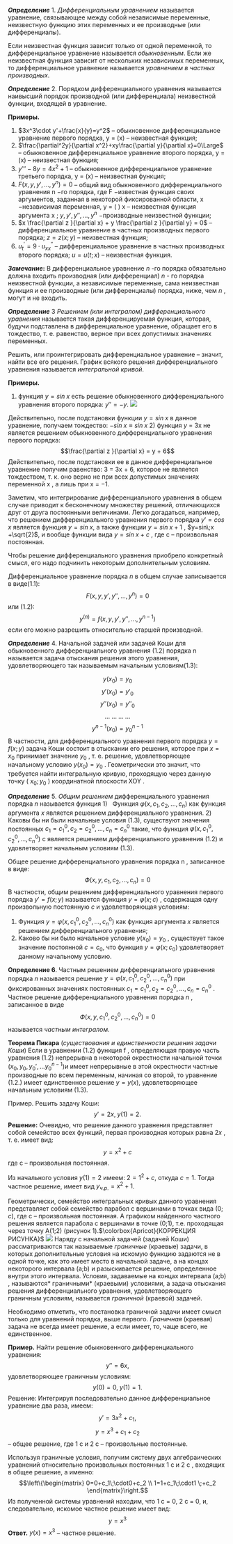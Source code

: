 
**_Определение_** 1. _Дифференциальным уравнением_ называется уравнение, связывающее между собой независимые переменные, неизвестную функцию этих переменных и ее производные (или дифференциалы).

Если неизвестная функция зависит только от одной переменной, то дифференциальное уравнение называется _обыкновенным_. Если же неизвестная функция зависит от нескольких независимых переменных, то дифференциальное уравнение называется _уравнением в частных производных_.

**_Определение_** 2. Порядком дифференциального уравнения называется наивысший порядок производной (или дифференциала) неизвестной функции, входящей в уравнение.

**Примеры.**
1) $3x^3\cdot y'+\frac{x}{y}=y^2$ – обыкновенное дифференциальное уравнение первого порядка, y = (x) – неизвестная функция;
2) $\frac{\partial^2y}{\partial x^2}+xy\frac{\partial y}{\partial x}=0\Large$ – обыкновенное дифференциальное уравнение второго порядка, y = (x) – неизвестная функция; 
3) $y'''-8y=4x^2+1$ – обыкновенное дифференциальное уравнение третьего порядка, y = (x) – неизвестная функция;
4) $F(x,y,y',...,y^n)=0$ – общий вид обыкновенного дифференциального уравнения n −го порядка, где F −известная функция своих аргументов, заданная в некоторой фиксированной области, x −независимая переменная, y = ( ) x – неизвестная функция аргумента x ; $y,y',y'',...,y^n$ −производные неизвестной функции;
5) $x \frac{\partial z }{\partial x} + y \frac{\partial z }{\partial y} = 0$ – дифференциальное уравнение в частных производных первого порядка; $z=z(x;y)$ – неизвестная функция;
6) $u_{t}^{'}=9\;\cdot\; u_{xx}^{''}$ – дифференциальное уравнение в частных производных второго порядка; $u=u(t;x)$  – неизвестная функция.

**_Замечание_:** В дифференциальное уравнение _n_ -го порядка обязательно должна входить производная (или дифференциал) _n_ - го порядка неизвестной функции, а независимые переменные, сама неизвестная функция и ее производные (или дифференциалы) порядка, ниже, чем _n_ , могут и не входить.

**_Определение_** 3 _Решением (или интегралом) дифференциального уравнения_ называется такая дифференцируемая функция, которая, будучи подставлена в дифференциальное уравнение, обращает его в тождество, т. е. равенство, верное при всех допустимых значениях переменных.

Решить, или проинтегрировать дифференциальное уравнение – значит, найти все его решения. График всякого решения дифференциального уравнения называется _интегральной кривой_.

**Примеры.**
1) функция $y=sin\;x$ есть решение обыкновенного дифференциального уравнения второго порядка:  $y'' = -y$.
![](картинки/1.png)

Действительно, после подстановки функции $y=sin\;x$ в данное уравнение, получаем тождество: $-sin\;x \equiv sin\;x$
2) функция _y_ = 3x не является решением обыкновенного дифференциального уравнения первого порядка:
$$\frac{\partial z }{\partial x} = y + 6$$
Действительно, после подстановки ее в данное дифференциальное уравнение получим равенство: 3 = 3x + 6, которое не является тождеством, т. к. оно верно не при всех допустимых значениях переменной x , а лишь при x = −1.

Заметим, что интегрирование дифференциального уравнения в общем случае приводит к бесконечному множеству решений, отличающихся друг от друга постоянными величинами. Легко догадаться, например, что решением дифференциального уравнения первого порядка $y' = cos\;x$ является функция $y = sin\;x$, а также функции $y=sin\;x +1$ , $y=sin\;x +\sqrt{2}$, и вообще функции вида $y=sin\;x+c$ , где c – произвольная постоянная.
  
Чтобы решение дифференциального уравнения приобрело конкретный смысл, его надо подчинить некоторым дополнительным условиям.

Дифференциальное уравнение порядка _n_ в общем случае записывается в виде(1.1):
$$F(x,y,y',y'',...,y^n)=0$$
 или (1.2):
 $$y^{(n)} = f(x,y,y',y'',...,y^{n-1})$$
 если его можно разрешить относительно старшей производной.

**_Определение_** 4. Начальной задачей или задачей Коши для обыкновенного дифференциального уравнения (1.2) порядка n называется задача отыскания решения этого уравнения, удовлетворяющего так называемым начальным условиям(1.3):

  
$$y(x_0)=y_0$$
$$y'(x_0)=y'_0$$
$$y''(x_0)=y''_0$$
$$...\;...\;...\;...$$
$$y^{n-1}(x_0)=y^{n-1}_0$$
В частности, для дифференциального уравнения первого порядка $y = f(x;y)$ задача Коши состоит в отыскании его решения, которое при $x=x_0$ принимает значение $y_0$ , т. е. решение, удовлетворяющее начальному условию $y(x_0)=y_0$ . Геометрически это значит, что требуется найти интегральную кривую, проходящую через данную точку ( $x_0;y_0$ ) координатной плоскости XOY .

**_Определение_** 5. _Общим_ _решением_ дифференциального уравнения порядка _n_ называется функция
1)   Функция $\varphi(x,c_1,c_2,...,c_n)$ как функция аргумента $x$ является решением дифференциального уравнения.
2)   Каковы бы ни были начальные условия (1.3), существуют значения постоянных $c_1=c_1^0, c_2=c_2^0,...,c_n=c_n^0$ такие, что функция $\varphi(x,c_1^0,c_2^0,...,c_n^0)$ c является решением дифференциального уравнения (1.2) и удовлетворяет начальным условиям (1.3).

Общее решение дифференциального уравнения порядка n , записанное в виде:
$$Ф(x,y,с_1,с_2,...,с_n)=0$$
В частности, общим решением дифференциального уравнения первого порядка $y'=f(x;y)$ называется функция $y=\varphi(x;c)$ , содержащая одну произвольную постоянную $c$ и удовлетворяющая условиям:
 1) Функция $y=\varphi(x,c_1^0,c_2^0,...,c_n^0)$ как функция аргумента $x$ является решением дифференциального уравнения;
 2) Каково бы ни было начальное условие $y(x_0)=y_0$ , существует такое значение постоянной $c=c_0$, что функция $y=\varphi(x;c_0)$ удовлетворяет данному начальному условию.
 
**Определение 6**. Частным решением дифференциального уравнения порядка $n$ называется решение $y = \varphi(x,c_1^0,c_2^0,...,c_n^0)$ при фиксированных значениях постоянных $c_1=c_1^0, c_2=c_2^0,...,c_n=c_n^0$ . Частное решение дифференциального уравнения порядка $n$ , записанное в виде
$$Ф(x,y,c_1^0,c_2^0,...,c_n^0)=0$$
называется *частным интегралом.*

**Теорема Пикара** (*существования и единственности решения задачи Коши*) Если в уравнении (1.2) функция f , определяющая правую часть уравнения (1.2) непрерывна в некоторой окрестности начальной точки $(x_0,y_0,y_0',...y_0^{n-1})$и имеет непрерывные в этой окрестности частные производные по всем переменным, начиная со второй, то уравнение (1.2.) имеет единственное решение $y=y(x)$, удовлетворяющее начальным условиям (1.3).

Пример. Решить задачу Коши:
$$y'=2x,\; y(1)=2.$$**Решение:** Очевидно, что решение данного уравнения представляет собой семейство всех функций, первая производная которых равна $2x$ , т. е. имеет вид:
$$y=x^2+c$$ где c – произвольная постоянная.

Из начального условия $y(1)=2$ имеем: $2=1^2+c$, откуда $c=1$. Тогда частное решение, имеет вид $y_{ч.р.}=x^2+1$.

Геометрически, семейство интегральных кривых данного уравнения представляет собой семейство парабол с вершинами в точках вида (0; $c$), где c – произвольная постоянная. А графиком найденного частного решения является парабола с вершинами в точке (0;1), т.е. проходящая через точку A(1;2) (рисунок 1).$\colorbox{Apricot}{КОРРЕКЦИЯ РИСУНКА}$ 
![](pictures/2.png) Наряду с начальной задачей (задачей Коши) рассматриваются так называемые *граничные* (краевые) задачи, в которых дополнительные условия на искомую функцию задаются не в одной точке, как это имеет место в начальной задаче, а на концах некоторого интервала (a;b) и разыскивается решение, определенное внутри этого интервала. Условия, задаваемые на концах интервала (a;b) , называются* граничными* (краевыми) условиями, а задача отыскания решения дифференциального уравнения, удовлетворяющего граничным условиям, называется *граничной* (краевой) задачей.

Необходимо отметить, что постановка граничной задачи имеет смысл только для уравнений порядка, выше первого. *Граничная* (краевая) задача не всегда имеет решение, а если имеет, то, чаще всего, не единственное.

**Пример.** Найти решение обыкновенного дифференциального уравнения:
$$y''=6x,$$ удовлетворяющее граничным условиям:
$$y(0)=0,\; y(1)=1.$$Решение: Интегрируя последовательно данное дифференциальное уравнение два раза, имеем:
$$y'=3x^2+c_1,$$$$y=x^3+c_1+c_2$$ – общее решение, где 1 c и 2 c – произвольные постоянные.

 Используя граничные условия, получим систему двух алгебраических уравнений относительно произвольных постоянных 1 c и 2 c , входящих в общее решение, а именно:
 $$\left\{\begin{matrix}
0=0+c_1\;\cdot0+c_2 \\ 
1=1+c_1\;\cdot1 \;+c_2
\end{matrix}\right.$$Из полученной системы уравнений находим, что 1 c = 0, 2 c = 0, и, следовательно, искомое частное решение имеет вид:
$$y=x^3$$**Ответ.** $y(x)=x^3$ – частное решение.